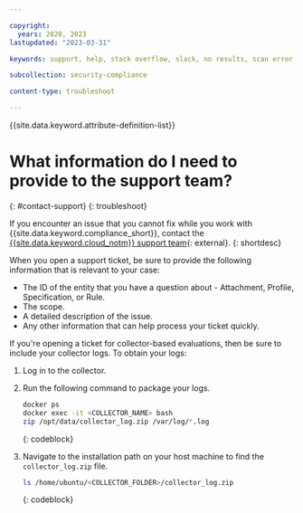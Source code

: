 ```yaml
---

copyright:
  years: 2020, 2023
lastupdated: "2023-03-31"

keywords: support, help, stack overflow, slack, no results, scan error

subcollection: security-compliance

content-type: troubleshoot

---
```


{{site.data.keyword.attribute-definition-list}}

# What information do I need to provide to the support team?
{: #contact-support}
{: troubleshoot}

If you encounter an issue that you cannot fix while you work with {{site.data.keyword.compliance_short}}, contact the [{{site.data.keyword.cloud_notm}} support team](https://www.ibm.com/cloud/support){: external}.
{: shortdesc}

When you open a support ticket, be sure to provide the following information that is relevant to your case:

* The ID of the entity that you have a question about - Attachment, Profile, Specification, or Rule.
* The scope.
* A detailed description of the issue.
* Any other information that can help process your ticket quickly.

If you're opening a ticket for collector-based evaluations, then be sure to include your collector logs. To obtain your logs:

1. Log in to the collector.
2. Run the following command to package your logs.

   ```sh
   docker ps
   docker exec -it <COLLECTOR_NAME> bash
   zip /opt/data/collector_log.zip /var/log/*.log
   ```
   {: codeblock}

3. Navigate to the installation path on your host machine to find the `collector_log.zip` file.

   ```sh
   ls /home/ubuntu/<COLLECTOR_FOLDER>/collector_log.zip
   ```
   {: codeblock}

